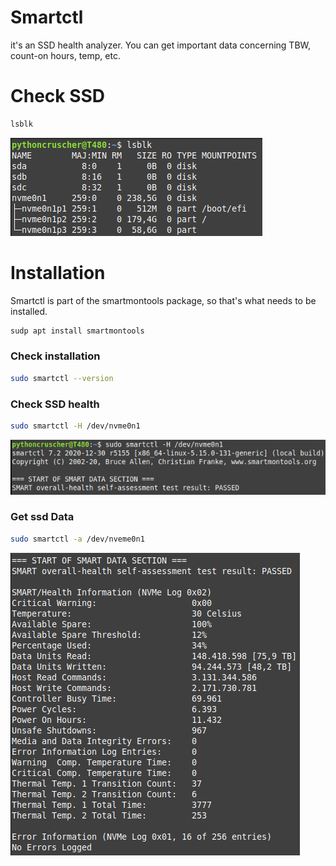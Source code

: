 # Smartctl
it's an SSD health analyzer. You can get important data concerning TBW, count-on hours, temp, etc.

# Check SSD

```bash
lsblk
```  
![alt text](image.png)

# Installation

Smartctl is part of the smartmontools package, so that's what needs to be installed.

```bash
sudp apt install smartmontools
```  

### Check installation
```bash
sudo smartctl --version
```

### Check SSD health
```bash
sudo smartctl -H /dev/nvme0n1
```  
![alt text](image-1.png)

### Get ssd Data
```bash
sudo smartctl -a /dev/nveme0n1
```  
![alt text](image-2.png)